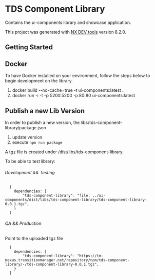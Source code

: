 # TDS Component Library

Contains the ui-components library and showcase application.

This project was generated with [NX DEV tools](https://github.com/nrwl/nx) version 8.2.0.

## Getting Started

## Docker 

To have Docker installed on your environment, follow the steps below to begin development on the library.

1. docker build --no-cache=true -t ui-components:latest .
1. docker run -i -t -p 5200:5200 -p 80:80 ui-components:latest 

## Publish a new Lib Version
In order to publish a new version, the libs/tds-component-library/package.json

1. update version
1. execute `npm run package`

A tgz file is created under /dist/libs/tds-component-library.

To be able to test library:

###### Development && Testing

```
  {
    dependencies: {
        "tds-component-library": "file: ../ui-components/dist/libs/tds-component-library/tds-component-library-0.0.1.tgz",
    }
  }
```

###### QA && Production

Point to the uploaded tgz file

```
  {
    dependencies: {
        "tds-component-library": "https://tm-nexus.transitionmanager.net/repository/npm/tds-component-library/-/tds-component-library-0.0.1.tgz",
    }
  }
```

